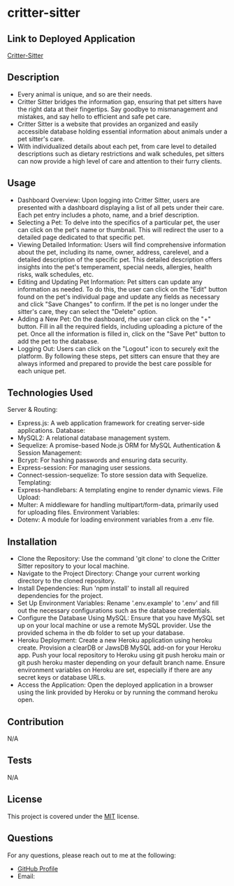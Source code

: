 # critter-sitter

## Link to Deployed Application

<a href="">Critter-Sitter</a>

## Description
- Every animal is unique, and so are their needs.
- Critter Sitter bridges the information gap, ensuring that pet sitters have the right data at their fingertips. Say goodbye to mismanagement and mistakes, and say hello to efficient and safe pet care.
- Critter Sitter is a website that provides an organized and easily accessible database holding essential information about animals under a pet sitter's care. 
- With individualized details about each pet, from care level to detailed descriptions such as dietary restrictions and walk schedules, pet sitters can now provide a high level of care and attention to their furry clients.

## Usage
- Dashboard Overview: Upon logging into Critter Sitter, users are presented with a dashboard displaying a list of all pets under their care. Each pet entry includes a photo, name, and a brief description.
- Selecting a Pet: To delve into the specifics of a particular pet, the user can click on the pet's name or thumbnail. This will redirect the user to a detailed page dedicated to that specific pet.
- Viewing Detailed Information: Users will find comprehensive information about the pet, including its name, owner, address, carelevel, and a detailed description of the specific pet. This detailed description offers insights into the pet's temperament, special needs, allergies, health risks, walk schedules, etc.
- Editing and Updating Pet Information: Pet sitters can update any information as needed. To do this, the user can click on the "Edit" button found on the pet's individual page and update any fields as necessary and click "Save Changes" to confirm. If the pet is no longer under the sitter's care, they can select the "Delete" option.
- Adding a New Pet: On the dashboard, rhe user can click on the "+" button. Fill in all the required fields, including uploading a picture of the pet. Once all the information is filled in, click on the "Save Pet" button to add the pet to the database.
- Logging Out: Users can click on the "Logout" icon to securely exit the platform.
By following these steps, pet sitters can ensure that they are always informed and prepared to provide the best care possible for each unique pet.


## Technologies Used
Server & Routing:
- Express.js: A web application framework for creating server-side applications.
Database:
- MySQL2: A relational database management system.
- Sequelize: A promise-based Node.js ORM for MySQL
Authentication & Session Management:
- Bcrypt: For hashing passwords and ensuring data security.
- Express-session: For managing user sessions.
- Connect-session-sequelize: To store session data with Sequelize.
Templating:
- Express-handlebars: A templating engine to render dynamic views.
File Upload:
- Multer: A middleware for handling multipart/form-data, primarily used for uploading files.
Environment Variables:
- Dotenv: A module for loading environment variables from a .env file.

## Installation
- Clone the Repository: Use the command 'git clone' to clone the Critter Sitter repository to your local machine.
- Navigate to the Project Directory: Change your current working directory to the cloned repository.
- Install Dependencies: Run 'npm install' to install all required dependencies for the project.
- Set Up Environment Variables: Rename '.env.example' to '.env' and fill out the necessary configurations such as the database credentials.
- Configure the Database Using MySQL: Ensure that you have MySQL set up on your local machine or use a remote MySQL provider. Use the provided schema in the db folder to set up your database.
- Heroku Deployment: Create a new Heroku application using heroku create. Provision a clearDB or JawsDB MySQL add-on for your Heroku app. Push your local repository to Heroku using git push heroku main or git push heroku master depending on your default branch name. Ensure environment variables on Heroku are set, especially if there are any secret keys or database URLs.
- Access the Application: Open the deployed application in a browser using the link provided by Heroku or by running the command heroku open.

## Contribution

N/A

## Tests

N/A

## License

This project is covered under the [MIT](https://opensource.org/licenses/MIT) license.

## Questions

For any questions, please reach out to me at the following:

- [GitHub Profile](https://github.com/Team-1-UofT-Project2/critter-sitter)
- Email: 